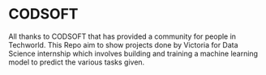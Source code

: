 # CODSOFT
All thanks to CODSOFT that has provided a community for people in Techworld. This Repo aim to show projects done by Victoria for Data Science internship which involves building and training a machine learning model to predict the various tasks given.
